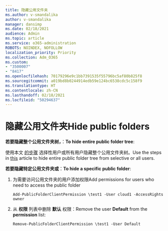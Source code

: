 ```yaml
---
title: 隐藏公用文件夹
ms.author: v-smandalika
author: v-smandalika
manager: dansimp
ms.date: 02/18/2021
audience: Admin
ms.topic: article
ms.service: o365-administration
ROBOTS: NOINDEX, NOFOLLOW
localization_priority: Priority
ms.collection: Adm_O365
ms.custom:
- "3500007"
- "8417"
ms.openlocfilehash: 70179296e9c1bb7391535f55796bc5af80b825f8
ms.sourcegitcommit: a019bd8b0244914edb59e124bc6538cdc5c158f9
ms.translationtype: HT
ms.contentlocale: zh-CN
ms.lasthandoff: 02/18/2021
ms.locfileid: "50294637"
---
```

# <a name="hide-public-folders"></a><span data-ttu-id="64024-102">隐藏公用文件夹</span><span class="sxs-lookup"><span data-stu-id="64024-102">Hide public folders</span></span>

<span data-ttu-id="64024-103">**若要隐藏整个公用文件夹树，**：</span><span class="sxs-lookup"><span data-stu-id="64024-103">**To hide entire public folder tree**:</span></span>

<span data-ttu-id="64024-104">使用本文 [的步骤](https://aka.ms/ControlPF) 选择性用户或所有用户隐藏整个公用文件夹树。</span><span class="sxs-lookup"><span data-stu-id="64024-104">Use the steps in [this](https://aka.ms/ControlPF) article to hide entire public folder tree from selective or all users.</span></span>

<span data-ttu-id="64024-105">**若要隐藏特定公用文件夹或**：</span><span class="sxs-lookup"><span data-stu-id="64024-105">**To hide a specific public folder**:</span></span>

1. <span data-ttu-id="64024-106">为需要访问公用文件夹的用户添加权限</span><span class="sxs-lookup"><span data-stu-id="64024-106">Add permissions for users who need to access the public folder</span></span>

    `Add-PublicFolderClientPermission \test1 -User cloud1 -AccessRights owner`

2. <span data-ttu-id="64024-107">从 **权限** 列表中删除 **默认** 权限：</span><span class="sxs-lookup"><span data-stu-id="64024-107">Remove the user **Default** from the **permission** list:</span></span>

    `Remove-PublicFolderClientPermission \test1 -User Default`
